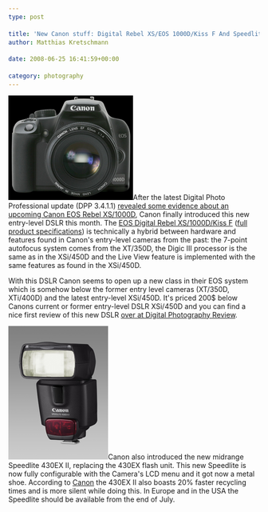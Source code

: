 ```yaml
---
type: post

title: 'New Canon stuff: Digital Rebel XS/EOS 1000D/Kiss F And Speedlite 430EX II announced'
author: Matthias Kretschmann

date: 2008-06-25 16:41:59+00:00

category: photography
---
```


![Digital Rebel XS/EOS 1000D ](../media/canon1000d.png)After the latest Digital Photo Professional update (DPP 3.4.1.1) [revealed some evidence about an upcoming Canon EOS Rebel XS/1000D](http://www.bobatkins.com/photography/digital/canon_xs_1000D_dpp34.html), Canon finally introduced this new entry-level DSLR this month. The [EOS Digital Rebel XS/1000D/Kiss F](http://www.canon-europe.com/For_Home/Product_Finder/Cameras/Digital_SLR/EOS_1000D/index.asp) ([full product specifications](http://www.canon-europe.com/For_Home/Product_Finder/Cameras/Digital_SLR/EOS_1000D/index.asp?specs=1)) is technically a hybrid between hardware and features found in Canon's entry-level cameras from the past: the 7-point autofocus system comes from the XT/350D, the Digic III processor is the same as in the XSi/450D and the Live View feature is implemented with the same features as found in the XSi/450D.

With this DSLR Canon seems to open up a new class in their EOS system which is somehow below the former entry level cameras (XT/350D, XTi/400D) and the latest entry-level XSi/450D. It's priced 200$ below Canons current or former entry-level DSLR XSi/450D and you can find a nice first review of this new DSLR [over at Digital Photography Review](http://www.dpreview.com/previews/Canon_1000D/).

[![Speedlite 430EX II](../media/speedlite430exii.jpg)](../media/speedlite430exii.jpg)Canon also introduced the new midrange Speedlite 430EX II, replacing the 430EX flash unit. This new Speedlite is now fully configurable with the Camera's LCD menu and it got now a metal shoe. According to [Canon](http://www.canon.co.uk/press_centre/press_releases/cameras_accessories/speedlite_430ex_ii_press_release.asp) the  430EX II also boasts 20% faster recycling times and is more silent while doing this. In Europe and in the USA the Speedlite should be available from the end of July.
